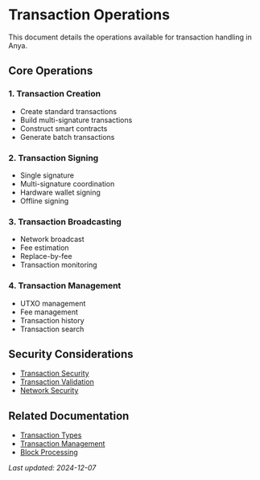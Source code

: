 # Transaction Operations

This document details the operations available for transaction handling in Anya.

## Core Operations

### 1. Transaction Creation
- Create standard transactions
- Build multi-signature transactions
- Construct smart contracts
- Generate batch transactions

### 2. Transaction Signing
- Single signature
- Multi-signature coordination
- Hardware wallet signing
- Offline signing

### 3. Transaction Broadcasting
- Network broadcast
- Fee estimation
- Replace-by-fee
- Transaction monitoring

### 4. Transaction Management
- UTXO management
- Fee management
- Transaction history
- Transaction search

## Security Considerations
- [Transaction Security](../security/transaction-security.md)
- [Transaction Validation](../security/transaction-validation.md)
- [Network Security](../security/network-security.md)

## Related Documentation
- [Transaction Types](transaction-types.md)
- [Transaction Management](transaction-management.md)
- [Block Processing](block-processing.md)

*Last updated: 2024-12-07*
